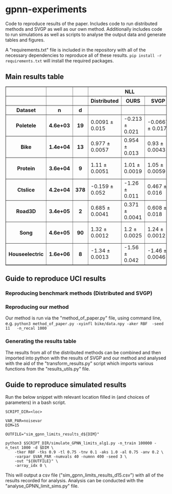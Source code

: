 # gpnn-experiments
Code to reproduce results of the paper. Includes code to run distributed methods and SVGP as well as our own method. Additionally includes code to run simulations as well as scripts to analyse the output data and generate tables and figures.

A "requirements.txt" file is included in the repository with all of the necessary dependencies to reproduce all of these results.
`pip install -r requirements.txt` will install the required packages.

## Main results table
<table border="1" class="dataframe">  <thead>    <tr>      <th></th>      <th></th>      <th></th>      <th colspan="3" halign="left">NLL</th>      <th colspan="3" halign="left">RMSE</th>    </tr>    <tr>      <th></th>      <th></th>      <th></th>      <th>Distributed</th>      <th>OURS</th>      <th>SVGP</th>      <th>Distributed</th>      <th>OURS</th>      <th>SVGP</th>    </tr>    <tr>      <th>Dataset</th>      <th>n</th>      <th>d</th>      <th></th>      <th></th>      <th></th>      <th></th>      <th></th>      <th></th>    </tr>  </thead>  <tbody>    <tr>      <th>Poletele</th>      <th>4.6e+03</th>      <th>19</th>      <td>0.0091 ± 0.015</td>      <td>-0.213 ± 0.021</td>      <td>-0.0667 ± 0.017</td>      <td>0.241 ± 0.0033</td>      <td>0.195 ± 0.0046</td>      <td>0.226 ± 0.0059</td>    </tr>    <tr>      <th>Bike</th>      <th>1.4e+04</th>      <th>13</th>      <td>0.977 ± 0.0057</td>      <td>0.954 ± 0.013</td>      <td>0.93 ± 0.0043</td>      <td>0.634 ± 0.004</td>      <td>0.625 ± 0.0078</td>      <td>0.606 ± 0.0033</td>    </tr>    <tr>      <th>Protein</th>      <th>3.6e+04</th>      <th>9</th>      <td>1.11 ± 0.0051</td>      <td>1.01 ± 0.0019</td>      <td>1.05 ± 0.0059</td>      <td>0.733 ± 0.0038</td>      <td>0.666 ± 0.0017</td>      <td>0.688 ± 0.0043</td>    </tr>    <tr>      <th>Ctslice</th>      <th>4.2e+04</th>      <th>378</th>      <td>-0.159 ± 0.052</td>      <td>-1.26 ± 0.011</td>      <td>0.467 ± 0.016</td>      <td>0.237 ± 0.012</td>      <td>0.132 ± 0.0007</td>      <td>0.384 ± 0.0064</td>    </tr>    <tr>      <th>Road3D</th>      <th>3.4e+05</th>      <th>2</th>      <td>0.685 ± 0.0041</td>      <td>0.371 ± 0.0041</td>      <td>0.608 ± 0.018</td>      <td>0.478 ± 0.0023</td>      <td>0.351 ± 0.0014</td>      <td>0.443 ± 0.008</td>    </tr>    <tr>      <th>Song</th>      <th>4.6e+05</th>      <th>90</th>      <td>1.32 ± 0.0012</td>      <td>1.2 ± 0.0025</td>      <td>1.24 ± 0.0012</td>      <td>0.851 ± 6.7e-05</td>      <td>0.801 ± 0.0025</td>      <td>0.834 ± 0.0011</td>    </tr>    <tr>      <th>Houseelectric</th>      <th>1.6e+06</th>      <th>8</th>      <td>-1.34 ± 0.0013</td>      <td>-1.56 ± 0.042</td>      <td>-1.46 ± 0.0046</td>      <td>0.0626 ± 5.2e-05</td>      <td>0.0506 ± 0.0021</td>      <td>0.0566 ± 0.00011</td>    </tr>  </tbody></table>

## Guide to reproduce UCI results
### Reproducing benchmark methods (Distributed and SVGP)

### Reproducing our method
Our method is run via the "method_of_paper.py" file, using command line, e.g.
`python3 method_of_paper.py -xyinfl bike/data.npy -aker RBF  -seed 11   -n_recal 1000`

### Generating the results table
The results from all of the distributed methods can be combined and then imported into python with the results of SVGP and our method and analysed with the aid of the "transform_results.py" script which imports various functions from the "results_utils.py" file.

## Guide to reproduce simulated results
Run the below snippet with relevant location filled in (and choices of parameters) in a bash script.
```
SCRIPT_DIR=<loc>

VAR_PAR=noisevar
DIM=15

OUTFILE="sim_gpnn_limits_results_d${DIM}"

python3 $SCRIPT_DIR/simulate_GPNN_limits_alg1.py -n_train 100000 -n_test 1000 -d $DIM \
    -tker RBF -tks 0.9 -tl 0.75 -tnv 0.1 -aks 1.0 -al 0.75 -anv 0.2 \
    -varpar $VAR_PAR -numvals 40 -numnn 400 -seed 3 \
    -out "${OUTFILE}" \
    -array_idx 0 \
```

This will output a csv file ("sim_gpnn_limits_results_d15.csv") with all of the results recorded for analysis. Analysis can be conducted with the "analyse_GPNN_limit_sims.py" file.
